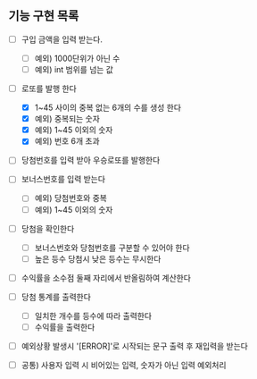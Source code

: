 ## 기능 구현 목록

- [ ] 구입 금액을 입력 받는다.   
    - [ ] 예외) 1000단위가 아닌 수
    - [ ] 예외) int 범위를 넘는 값
- [ ] 로또를 발행 한다
   - [x] 1~45 사이의 중복 없는 6개의 수를 생성 한다
   - [x] 예외) 중복되는 숫자
   - [x] 예외) 1~45 이외의 숫자
   - [x] 예외) 번호 6개 초과
- [ ] 당첨번호를 입력 받아 우승로또를 발행한다
- [ ] 보너스번호를 입력 받는다
    - [ ] 예외) 당첨번호와 중복
    - [ ] 예외) 1~45 이외의 숫자
- [ ] 당첨을 확인한다
    - [ ] 보너스번호와 당첨번호를 구분할 수 있어야 한다
    - [ ] 높은 등수 당첨시 낮은 등수는 무시한다
- [ ] 수익률을 소수점 둘째 자리에서 반올림하여 계산한다
- [ ] 당첨 통계를 출력한다
    - [ ] 일치한 개수를 등수에 따라 출력한다   
    - [ ] 수익률을 출력한다
- [ ] 예외상황 발생시 '[ERROR]'로 시작되는 문구 출력 후 재입력을 받는다


- [ ] 공통) 사용자 입력 시 비어있는 입력, 숫자가 아닌 입력 예외처리
